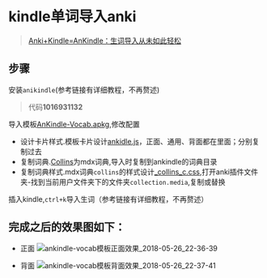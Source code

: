 # kindle单词导入anki

> [Anki+Kindle=AnKindle：生词导入从未如此轻松](https://zhuanlan.zhihu.com/p/35163164)

## 步骤
安装`anikindle`(参考链接有详细教程，不再赘述)
> 代码**1016931132**

导入模板[AnKindle-Vocab.apkg](),修改配置

- 设计卡片样式.模板卡片设计[ankidle.js]()，正面、通用、背面都在里面；分别复制过去
- 复制词典.[Collins]()为mdx词典,导入时复制到ankindle的词典目录
- 复制词典样式.mdx词典`collins`的样式设计[_collins_c.css](),打开anki插件文件夹-找到当前用户文件夹下的文件夹`collection.media`,复制或替换

插入kindle,`ctrl+k`导入生词（参考链接有详细教程，不再赘述）

## 完成之后的效果图如下：
- 正面
![ankindle-vocab模板正面效果_2018-05-26_22-36-39](http://ww1.sinaimg.cn/large/e2528559gy1frp4d8mxf1j20i40ieaaa.jpg)

- 背面
![ankindle-vocab模板背面效果_2018-05-26_22-37-41](http://ww1.sinaimg.cn/large/e2528559gy1frp4f7bbodj20i40rn0tr.jpg)